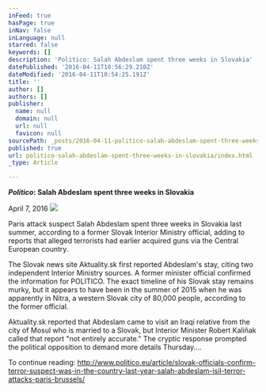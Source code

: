 ```yaml
---
inFeed: true
hasPage: true
inNav: false
inLanguage: null
starred: false
keywords: []
description: 'Politico: Salah Abdeslam spent three weeks in Slovakia'
datePublished: '2016-04-11T10:56:29.210Z'
dateModified: '2016-04-11T10:54:25.191Z'
title: ''
author: []
authors: []
publisher:
  name: null
  domain: null
  url: null
  favicon: null
sourcePath: _posts/2016-04-11-politico-salah-abdeslam-spent-three-weeks-in-slovakia.md
published: true
url: politico-salah-abdeslam-spent-three-weeks-in-slovakia/index.html
_type: Article

---
```

**_Politico_: Salah Abdeslam spent three weeks in Slovakia**

April 7, 2016
![](https://the-grid-user-content.s3-us-west-2.amazonaws.com/175663bd-f6d2-46f4-9f94-2b3cf987fe28.jpg)

Paris attack suspect Salah Abdeslam spent three weeks in Slovakia last summer, according to a former Slovak Interior Ministry official, adding to reports that alleged terrorists had earlier acquired guns via the Central European country. 

The Slovak news site Aktuality.sk first reported Abdeslam's stay, citing two independent Interior Ministry sources. A former minister official confirmed the information for POLITICO. The exact timeline of his Slovak stay remains murky, but it appears to have been in the summer of 2015 when he was apparently in Nitra, a western Slovak city of 80,000 people, according to the former official.

Aktuality.sk reported that Abdeslam came to visit an Iraqi relative from the city of Mosul who is married to a Slovak, but Interior Minister Robert Kaliňak called that report "not entirely accurate." The cryptic response prompted the political opposition to demand more details Thursday....

To continue reading: http://www.politico.eu/article/slovak-officials-confirm-terror-suspect-was-in-the-country-last-year-salah-abdeslam-isil-terror-attacks-paris-brussels/